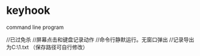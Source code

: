 # keyhook
command line program

//已过免杀
//屏幕点击和键盘记录动作
//命令行静默运行。无窗口弹出
//记录导出为C:\1.txt    （保存路径可自行修改）

